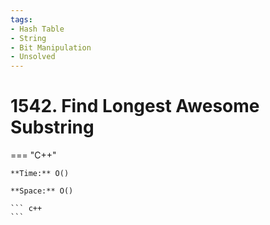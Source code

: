 ```yaml
---
tags:
- Hash Table
- String
- Bit Manipulation
- Unsolved
---
```



# 1542. Find Longest Awesome Substring

=== "C++"

    **Time:** O()

    **Space:** O()

    ``` c++
    ```